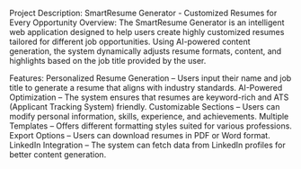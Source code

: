 Project Description: SmartResume Generator - Customized Resumes for Every Opportunity
Overview:
The SmartResume Generator is an intelligent web application designed to help users create highly customized resumes tailored for different job opportunities. Using AI-powered content generation, the system dynamically adjusts resume formats, content, and highlights based on the job title provided by the user.

Features:
Personalized Resume Generation – Users input their name and job title to generate a resume that aligns with industry standards.
AI-Powered Optimization – The system ensures that resumes are keyword-rich and ATS (Applicant Tracking System) friendly.
Customizable Sections – Users can modify personal information, skills, experience, and achievements.
Multiple Templates – Offers different formatting styles suited for various professions.
Export Options – Users can download resumes in PDF or Word format.
LinkedIn Integration – The system can fetch data from LinkedIn profiles for better content generation.
